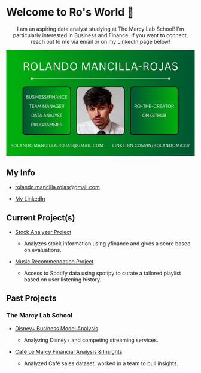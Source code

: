 # Welcome to Ro's World 🦝

<p align="center">
I am an aspiring data analyst studying at The Marcy Lab School! I'm particularly interested in Business and Finance. If you want to connect, reach out to me via email or on my LinkedIn page below!
</p>

![](github-readme.png)

## My Info

- rolando.mancilla.rojas@gmail.com

- [My LinkedIn](https://www.linkedin.com/in/rolandoma33/)

## Current Project(s)

- [Stock Analyzer Project](https://github.com/ro-the-creator/Stocks-Analysis-Project)
   - Analyzes stock information using yfinance and gives a score based on evaluations.

- [Music Recommendation Project](https://github.com/ro-the-creator/Spotify-Music-Recommendation)
   - Access to Spotify data using spotipy to curate a tailored playlist based on user listening history.

  
## Past Projects

### The Marcy Lab School
- [Disney+ Business Model Analysis](https://github.com/ro-the-creator/Disney---Streaming-Business-Analysis)
  - Analyzing Disney+ and competing streaming services.

- [Café Le Marcy Financial Analysis & Insights](https://github.com/ro-the-creator/M1-Project--Cafe-Sales)
  - Analyzed Café sales dataset, worked in a team to pull insights.
  
<!--
**ro-the-creator/ro-the-creator** is a ✨ _special_ ✨ repository because its `README.md` (this file) appears on your GitHub profile.

Here are some ideas to get you started:

- 🔭 I’m currently working on ...
- 🌱 I’m currently learning ...
- 👯 I’m looking to collaborate on ...
- 🤔 I’m looking for help with ...
- 💬 Ask me about ...
- 📫 How to reach me: ...
- 😄 Pronouns: ...
- ⚡ Fun fact: ...
-->
